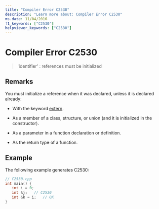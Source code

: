 ```yaml
---
title: "Compiler Error C2530"
description: "Learn more about: Compiler Error C2530"
ms.date: 11/04/2016
f1_keywords: ["C2530"]
helpviewer_keywords: ["C2530"]
---
```

# Compiler Error C2530

> 'identifier' : references must be initialized

## Remarks

You must initialize a reference when it was declared, unless it is declared already:

- With the keyword [extern](../../cpp/extern-cpp.md).

- As a member of a class, structure, or union (and it is initialized in the constructor).

- As a parameter in a function declaration or definition.

- As the return type of a function.

## Example

The following example generates C2530:

```cpp
// C2530.cpp
int main() {
   int i = 0;
   int &j;   // C2530
   int &k = i;   // OK
}
```
